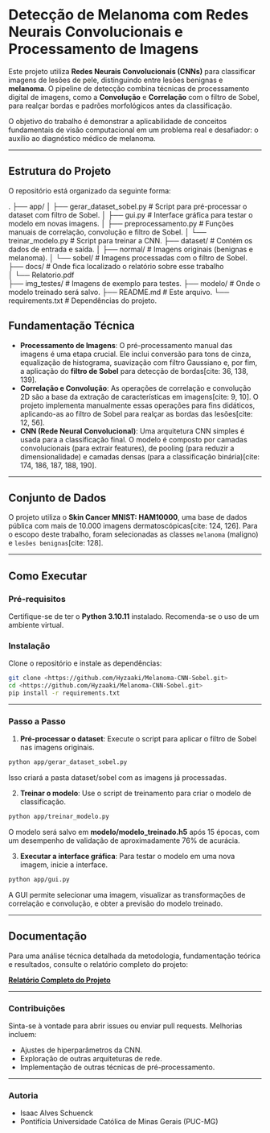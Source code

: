 # Detecção de Melanoma com Redes Neurais Convolucionais e Processamento de Imagens

Este projeto utiliza **Redes Neurais Convolucionais (CNNs)** para classificar imagens de lesões de pele, distinguindo entre lesões benignas e **melanoma**. O pipeline de detecção combina técnicas de processamento digital de imagens, como a **Convolução** e **Correlação** com o filtro de Sobel, para realçar bordas e padrões morfológicos antes da classificação.

O objetivo do trabalho é demonstrar a aplicabilidade de conceitos fundamentais de visão computacional em um problema real e desafiador: o auxílio ao diagnóstico médico de melanoma.

---

## Estrutura do Projeto

O repositório está organizado da seguinte forma:

.
├── app/
│   ├── gerar_dataset_sobel.py   # Script para pré-processar o dataset com filtro de Sobel.
│   ├── gui.py                  # Interface gráfica para testar o modelo em novas
imagens.
│   ├── preprocessamento.py     # Funções manuais de correlação, convolução e
filtro de Sobel.
│   └── treinar_modelo.py       # Script para treinar a CNN.
├── dataset/                    # Contém os dados de entrada e saída.
│   ├── normal/                 # Imagens originais (benignas e melanoma).
│   └── sobel/                  # Imagens processadas com o filtro de Sobel.
├── docs/                       # Onde fica localizado o relatório sobre esse trabalho  
│   └── Relatorio.pdf           
├── img_testes/                 # Imagens de exemplo para testes.
├── modelo/                     # Onde o modelo treinado será salvo.
├── README.md                   # Este arquivo.
└── requirements.txt            # Dependências do projeto.

## Fundamentação Técnica

* **Processamento de Imagens**: O pré-processamento manual das imagens é uma etapa crucial. Ele inclui conversão para tons de cinza, equalização de histograma, suavização com filtro Gaussiano e, por fim, a aplicação do **filtro de Sobel** para detecção de bordas[cite: 36, 138, 139].
* **Correlação e Convolução**: As operações de correlação e convolução 2D são a base da extração de características em imagens[cite: 9, 10]. O projeto implementa manualmente essas operações para fins didáticos, aplicando-as ao filtro de Sobel para realçar as bordas das lesões[cite: 12, 56].
* **CNN (Rede Neural Convolucional)**: Uma arquitetura CNN simples é usada para a classificação final. O modelo é composto por camadas convolucionais (para extrair features), de pooling (para reduzir a dimensionalidade) e camadas densas (para a classificação binária)[cite: 174, 186, 187, 188, 190].

---

## Conjunto de Dados

O projeto utiliza o **Skin Cancer MNIST: HAM10000**, uma base de dados pública com mais de 10.000 imagens dermatoscópicas[cite: 124, 126]. Para o escopo deste trabalho, foram selecionadas as classes `melanoma` (maligno) e `lesões benignas`[cite: 128].

---

## Como Executar

### Pré-requisitos
Certifique-se de ter o **Python 3.10.11** instalado. Recomenda-se o uso de um ambiente virtual.

### Instalação
Clone o repositório e instale as dependências:
```bash
git clone <https://github.com/Hyzaaki/Melanoma-CNN-Sobel.git>
cd <https://github.com/Hyzaaki/Melanoma-CNN-Sobel.git>
pip install -r requirements.txt
```
---

### Passo a Passo
1. **Pré-processar o dataset**: Execute o script para aplicar o filtro de Sobel nas imagens originais.
```bash
python app/gerar_dataset_sobel.py
```
Isso criará a pasta dataset/sobel com as imagens já processadas.

2. **Treinar o modelo**: Use o script de treinamento para criar o modelo de classificação.
```bash
python app/treinar_modelo.py
```
O modelo será salvo em **modelo/modelo_treinado.h5** após 15 épocas, com um desempenho de validação de aproximadamente 76% de acurácia.

3. **Executar a interface gráfica**: Para testar o modelo em uma nova imagem, inicie a interface.
```bash
python app/gui.py
```
A GUI permite selecionar uma imagem, visualizar as transformações de correlação e convolução, e obter a previsão do modelo treinado.

---

## Documentação

Para uma análise técnica detalhada da metodologia, fundamentação teórica e resultados, consulte o relatório completo do projeto:

[**Relatório Completo do Projeto**](docs/Relatorio.pdf)

---

### Contribuições

Sinta-se à vontade para abrir issues ou enviar pull requests. Melhorias incluem:
- Ajustes de hiperparâmetros da CNN.
- Exploração de outras arquiteturas de rede.
- Implementação de outras técnicas de pré-processamento.

---

### Autoria
- Isaac Alves Schuenck
- Pontifícia Universidade Católica de Minas Gerais (PUC-MG)